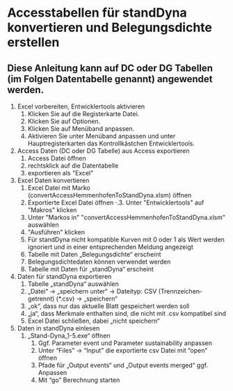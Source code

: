 # Accesstabellen für standDyna konvertieren und Belegungsdichte erstellen

## Diese Anleitung kann auf DC oder DG Tabellen (im Folgen Datentabelle genannt) angewendet werden.

1. Excel vorbereiten, Entwicklertools aktivieren
   1. Klicken Sie auf die Registerkarte Datei.
   2. Klicken Sie auf Optionen.
   3. Klicken Sie auf Menüband anpassen.
   4. Aktivieren Sie unter Menüband anpassen und unter Hauptregisterkarten das Kontrollkästchen Entwicklertools.
2. Access Daten (DC oder DG Tabelle) aus Access exportieren
   1. Access Datei öffnen
   2. rechtsklick auf die Datentabelle
   3. exportieren als "Excel"
3. Excel Daten konvertieren
   1. Excel Datei mit Marko (convertAccessHemmenhofenToStandDyna.xlsm) öffnen
   2. Exportierte Excel Datei öffnen
⋅.3. Unter "Entwicklertools" auf "Makros" klicken
   4. Unter "Markos in" "convertAccessHemmenhofenToStandDyna.xlsm" auswählen
   5. "Ausführen" klicken
   6. Für standDyna nicht kompatible Kurven mit 0 oder 1 als Wert werden ignoriert und in einer entsprechenden Meldung angezeigt
   7. Tabelle mit Daten „Belegungsdichte“ erscheint
   8. Belegungsdichtedaten können verwendet werden
   9. Tabelle mit Daten für „standDyna“ erscheint
4. Daten für standDyna exportieren
   1. Tabelle „standDyna“ auswählen
   2. „Datei“ -> „speichern unter“ -> Dateityp: CSV (Trennzeichen-getrennt) (*.csv) -> „speichern“
   3. „ok“, dass nur das aktuelle Blatt gespeichert werden soll
   4. „ja“, dass Merkmale enthalten sind, die nicht mit .csv kompatibel sind
   5. Excel Datei schließen, dabei „nicht speichern“
5. Daten in standDyna einlesen
   1. „Stand-Dyna_1-5.exe“ öffnen
      1. Ggf. Parameter event und Parameter sustainability anpassen 
      2. Unter “Files” -> “Input” die exportierte csv Datei mit “open” öffnen
      3. Pfade für „Output events“ und „Output events merged“ ggf. Anpassen
      4. Mit “go” Berechnung starten
